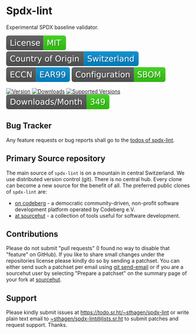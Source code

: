 # Spdx-lint

Experimental SPDX baseline validator.

[![license](badges/license-spdx-mit.svg)](https://git.sr.ht/~sthagen/spdx-lint/tree/default/item/LICENSE)
[![Country of Origin](badges/country-of-origin-name-switzerland-neutral.svg)](https://git.sr.ht/~sthagen/spdx-lint/tree/default/item/COUNTRY-OF-ORIGIN)
[![Export Classification Control Number (ECCN)](badges/export-control-classification-number_eccn-ear99-neutral.svg)](https://git.sr.ht/~sthagen/spdx-lint/tree/default/item/EXPORT-CONTROL-CLASSIFICATION-NUMBER)
[![Configuration](badges/configuration-sbom.svg)](third-party/index.html)

[![Version](https://img.shields.io/pypi/v/spdx-lint.svg?style=flat)](https://pypi.python.org/pypi/spdx-lint/)
[![Downloads](https://static.pepy.tech/badge/spdx-lint/month)](https://pepy.tech/project/spdx-lint)
[![Supported Versions](https://img.shields.io/pypi/pyversions/spdx-lint.svg?style=flat)](https://pypi.python.org/pypi/spdx-lint/)
[![Maintenance Status](docs/badges/downloads-per-month.svg)](https://git.sr.ht/~sthagen/spdx-lint/log)

## Bug Tracker

Any feature requests or bug reports shall go to the [todos of spdx-lint](https://todo.sr.ht/~sthagen/spdx-lint).

## Primary Source repository

The main source of `spdx-lint` is on a mountain in central Switzerland.
We use distributed version control (git).
There is no central hub.
Every clone can become a new source for the benefit of all.
The preferred public clones of `spdx-lint` are:

* [on codeberg](https://codeberg.org/sthagen/spdx-lint) - a democratic community-driven, non-profit software development platform operated by Codeberg e.V.
* [at sourcehut](https://git.sr.ht/~sthagen/spdx-lint) - a collection of tools useful for software development.

## Contributions

Please do not submit "pull requests" (I found no way to disable that "feature" on GitHub).
If you like to share small changes under the repositories license please kindly do so by sending a patchset.
You can either send such a patchset per email using [git send-email](https://git-send-email.io) or 
if you are a sourcehut user by selecting "Prepare a patchset" on the summary page of your fork at [sourcehut](https://git.sr.ht/).

## Support

Please kindly submit issues at <https://todo.sr.ht/~sthagen/spdx-lint> or write plain text email to <~sthagen/spdx-lint@lists.sr.ht> to submit patches and request support. Thanks.
